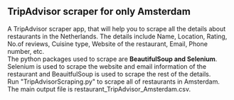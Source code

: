 ## TripAdvisor scraper for only Amsterdam   
A TripAdvisor scraper app, that will help you to scrape all the details about restaurants in the Netherlands.
The details include Name, Location, Rating, No.of reviews, Cuisine type, Website of the restaurant, Email, Phone number, etc.   
The python packages used to scrape are **BeautifulSoup and Selenium**. 
Selenium is used to scrape the website and email information of the restaurant and BeauitfulSoup is used to scrape the rest of the details.  
Run "TripAdvisorScraping.py" to scrape all of restaurants in Amsterdam. The main output file is restaurant_TripAdvisor_Amsterdam.csv.
